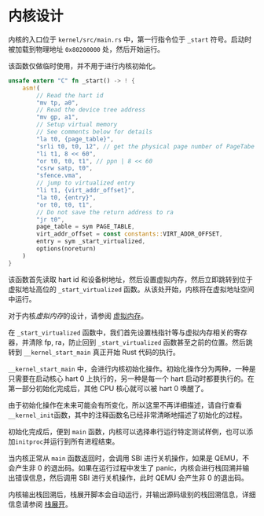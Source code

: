 # 内核设计

内核的入口位于 `kernel/src/main.rs` 中，第一行指令位于 `_start` 符号。启动时被加载到物理地址 `0x80200000` 处，然后开始运行。

该函数仅做临时使用，并不用于进行内核初始化。

```Rust
unsafe extern "C" fn _start() -> ! {
    asm!(
        // Read the hart id
        "mv tp, a0",
        // Read the device tree address
        "mv gp, a1",
        // Setup virtual memory
        // See comments below for details
        "la t0, {page_table}",
        "srli t0, t0, 12", // get the physical page number of PageTabe
        "li t1, 8 << 60",
        "or t0, t0, t1", // ppn | 8 << 60
        "csrw satp, t0",
        "sfence.vma",
        // jump to virtualized entry
        "li t1, {virt_addr_offset}",
        "la t0, {entry}",
        "or t0, t0, t1",
        // Do not save the return address to ra
        "jr t0",
        page_table = sym PAGE_TABLE,
        virt_addr_offset = const constants::VIRT_ADDR_OFFSET,
        entry = sym _start_virtualized,
        options(noreturn)
    )
}
```

该函数首先读取 hart id 和设备树地址，然后设置虚拟内存，然后立即跳转到位于虚拟地址高位的 `_start_virtualized` 函数。从该处开始，内核将在虚拟地址空间中运行。

对于内核*虚拟内存*的设计，请参阅 [虚拟内存](virtual-memory.md)。

在 `_start_virtualized` 函数中，我们首先设置栈指针等与虚拟内存相关的寄存器，并清除 fp, ra，防止回到 `_start_virtualized` 函数甚至之前的位置。然后跳转到 `__kernel_start_main` 真正开始 Rust 代码的执行。

`__kernel_start_main` 中，会进行内核初始化操作。初始化操作分为两种，一种是只需要在启动核心 hart 0 上执行的，另一种是每一个 hart 启动时都要执行的。在第一部分初始化完成后，其他 CPU 核心就可以被 hart 0 唤醒了。

由于初始化操作在未来可能会有所变化，所以这里不再详细描述，请自行查看`__kernel_init`函数，其中的注释函数名已经非常清晰地描述了初始化的过程。

初始化完成后，便到 `main` 函数，内核可以选择串行运行特定测试样例，也可以添加`initproc`并运行到所有进程结束。

当内核正常从 `main` 函数返回时，会调用 SBI 进行关机操作，如果是 QEMU，不会产生非 0 的退出码。如果在运行过程中发生了 panic，内核会进行栈回溯并输出错误信息，然后调用 SBI 进行关机操作，此时 QEMU 会产生非 0 的退出码。

内核输出栈回溯后，栈展开脚本会自动运行，并输出源码级别的栈回溯信息，详细信息请参阅 [栈展开](stack-unwinding.md)。
